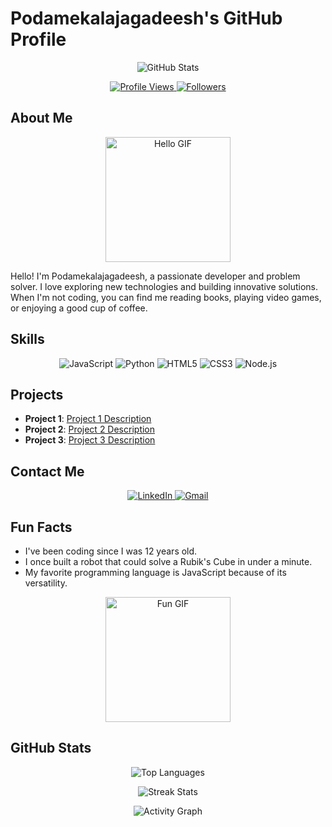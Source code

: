 # Podamekalajagadeesh's GitHub Profile

<p align="center">
  <img src="https://github-readme-stats.vercel.app/api?username=Podamekalajagadeesh&show_icons=true&theme=radical" alt="GitHub Stats" />
</p>

<p align="center">
  <a href="https://github.com/Podamekalajagadeesh">
    <img src="https://komarev.com/ghpvc/?username=Podamekalajagadeesh&color=00bfff" alt="Profile Views" />
  </a>
  <a href="https://github.com/Podamekalajagadeesh?tab=followers">
    <img src="https://img.shields.io/github/followers/Podamekalajagadeesh?style=social" alt="Followers" />
  </a>
</p>

## About Me

<p align="center">
  <img src="https://media.giphy.com/media/836HiJc7GcLqk/giphy.gif" width="200" alt="Hello GIF" />
</p>

Hello! I'm Podamekalajagadeesh, a passionate developer and problem solver. I love exploring new technologies and building innovative solutions. When I'm not coding, you can find me reading books, playing video games, or enjoying a good cup of coffee.

## Skills

<p align="center">
  <img src="https://img.shields.io/badge/JavaScript-F7DF1E?style=for-the-badge&logo=javascript&logoColor=black" alt="JavaScript" />
  <img src="https://img.shields.io/badge/Python-14354C?style=for-the-badge&logo=python&logoColor=white" alt="Python" />
  <img src="https://img.shields.io/badge/HTML5-E34F26?style=for-the-badge&logo=html5&logoColor=white" alt="HTML5" />
  <img src="https://img.shields.io/badge/CSS3-1572B6?style=for-the-badge&logo=css3&logoColor=white" alt="CSS3" />
  <img src="https://img.shields.io/badge/Node.js-339933?style=for-the-badge&logo=nodedotjs&logoColor=white" alt="Node.js" />
</p>

## Projects

- **Project 1**: [Project 1 Description](https://github.com/Podamekalajagadeesh/project1)
- **Project 2**: [Project 2 Description](https://github.com/Podamekalajagadeesh/project2)
- **Project 3**: [Project 3 Description](https://github.com/Podamekalajagadeesh/project3)

## Contact Me

<p align="center">
  <a href="https://www.linkedin.com/in/podamekalajagadeesh/">
    <img src="https://img.shields.io/badge/LinkedIn-0077B5?style=for-the-badge&logo=linkedin&logoColor=white" alt="LinkedIn" />
  </a>
  <a href="mailto:podamekalajagadeesh@example.com">
    <img src="https://img.shields.io/badge/Gmail-D14836?style=for-the-badge&logo=gmail&logoColor=white" alt="Gmail" />
  </a>
</p>

## Fun Facts

- I've been coding since I was 12 years old.
- I once built a robot that could solve a Rubik's Cube in under a minute.
- My favorite programming language is JavaScript because of its versatility.

<p align="center">
  <img src="https://media.giphy.com/media/3o7TKS8jZmZU7hjGqk/giphy.gif" width="200" alt="Fun GIF" />
</p>

## GitHub Stats

<p align="center">
  <img src="https://github-readme-stats.vercel.app/api/top-langs/?username=Podamekalajagadeesh&layout=compact&theme=radical" alt="Top Languages" />
</p>

<p align="center">
  <img src="https://github-readme-streak-stats.herokuapp.com/?user=Podamekalajagadeesh&theme=radical" alt="Streak Stats" />
</p>

<p align="center">
  <img src="https://activity-graph.herokuapp.com/graph?username=Podamekalajagadeesh&theme=react-dark" alt="Activity Graph" />
</p>
